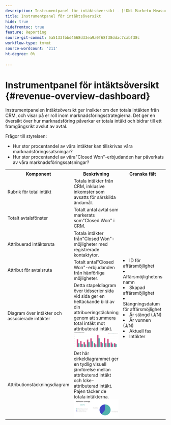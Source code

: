 ```yaml
---
description: Instrumentpanel för intäktsöversikt - [!DNL Marketo Measure] - Produkt
title: Instrumentpanel för intäktsöversikt
hide: true
hidefromtoc: true
feature: Reporting
source-git-commit: 5a5133fbbd4668d33ea9a0f68f38ddac7cabf38c
workflow-type: tm+mt
source-wordcount: '211'
ht-degree: 0%

---
```


# Instrumentpanel för intäktsöversikt {#revenue-overview-dashboard}

Instrumentpanelen Intäktsöversikt ger insikter om den totala intäkten från CRM, och visar på er roll inom marknadsföringsstrategierna. Det ger en översikt över hur marknadsföring påverkar er totala intäkt och bidrar till ett framgångsrikt avslut av avtal.

Frågor till styrelsen:

* Hur stor procentandel av våra intäkter kan tillskrivas våra marknadsföringssatsningar?
* Hur stor procentandel av våra&quot;Closed Won&quot;-erbjudanden har påverkats av våra marknadsföringssatsningar?

<table>
<tbody> 
  <tr> 
   <th>Komponent</th> 
   <th>Beskrivning</th>
   <th>Granska fält</th>
   <th>Datatyp</th>
   <th>Filter</th>
  </tr>
  <tr>
    <td>Rubrik för total intäkt</td>
    <td>Totala intäkter från CRM, inklusive inkomster som avsatts för särskilda ändamål.</td>
    <td rowspan="6"><li>ID för affärsmöjlighet</li>
<li>Affärsmöjlighetens namn</li>
<li>Skapad affärsmöjlighet</li>
<li>Stängningsdatum för affärsmöjlighet</li>
<li>Är stängd (J/N)</li>
<li>Är vunnen (J/N)</li>
<li>Aktuell fas</li>
<li>Intäkter</li></td>
    <td rowspan="6">Stängt den</td>
    <td rowspan="6">Datum</td>
  </tr>
  <tr>
    <td>Totalt avtalsfönster</td>
    <td>Totalt antal avtal som markerats som"Closed Won" i CRM.</td>
  </tr>
  <tr>
    <td>Attribuerad intäktsruta</td>
    <td>Totala intäkter från"Closed Won"-möjligheter med registrerade kontaktytor.</td>
  </tr>
  <tr>
    <td>Attribut för avtalsruta</td>
    <td>Totalt antal"Closed Won"-erbjudanden från hänförliga möjligheter.</td>
  </tr>
  <tr>
    <td>Diagram över intäkter och associerade intäkter</td>
    <td>Detta stapeldiagram över tidsserier sida vid sida ger en heltäckande bild av din attribueringstäckning genom att summera total intäkt mot attributerad intäkt.
    <br/><img src="assets/revenue-overview-dashboard-1.png"></td>
  </tr>
  <tr>
    <td>Attributionstäckningsdiagram</td>
    <td>Det här cirkeldiagrammet ger en tydlig visuell jämförelse mellan attributerad intäkt och Icke-attributerad intäkt. Pajen täcker de totala intäkterna.
    <br/>
    <img src="assets/revenue-overview-dashboard-2.png"></td>
  </tr>
</tbody>
</table>
